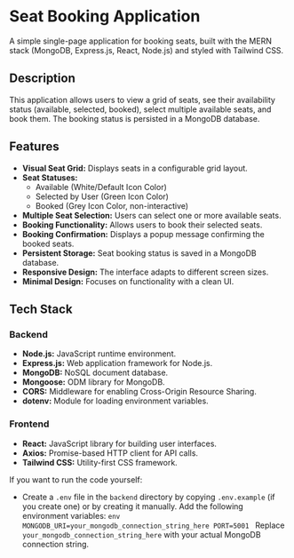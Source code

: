 # Seat Booking Application

A simple single-page application for booking seats, built with the MERN stack (MongoDB, Express.js, React, Node.js) and styled with Tailwind CSS.

## Description

This application allows users to view a grid of seats, see their availability status (available, selected, booked), select multiple available seats, and book them. The booking status is persisted in a MongoDB database.

## Features

* **Visual Seat Grid:** Displays seats in a configurable grid layout.
* **Seat Statuses:**
    * Available (White/Default Icon Color)
    * Selected by User (Green Icon Color)
    * Booked (Grey Icon Color, non-interactive)
* **Multiple Seat Selection:** Users can select one or more available seats.
* **Booking Functionality:** Allows users to book their selected seats.
* **Booking Confirmation:** Displays a popup message confirming the booked seats.
* **Persistent Storage:** Seat booking status is saved in a MongoDB database.
* **Responsive Design:** The interface adapts to different screen sizes.
* **Minimal Design:** Focuses on functionality with a clean UI.

## Tech Stack

### Backend
* **Node.js:** JavaScript runtime environment.
* **Express.js:** Web application framework for Node.js.
* **MongoDB:** NoSQL document database.
* **Mongoose:** ODM library for MongoDB.
* **CORS:** Middleware for enabling Cross-Origin Resource Sharing.
* **dotenv:** Module for loading environment variables.

### Frontend
* **React:** JavaScript library for building user interfaces.
* **Axios:** Promise-based HTTP client for API calls.
* **Tailwind CSS:** Utility-first CSS framework.


If you want to run the code yourself:

* Create a `.env` file in the `backend` directory by copying `.env.example` (if you create one) or by creating it manually. Add the following environment variables:
        ```env
        MONGODB_URI=your_mongodb_connection_string_here
        PORT=5001
        ```
        Replace `your_mongodb_connection_string_here` with your actual MongoDB connection string.

